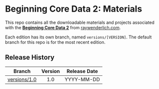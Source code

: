 # Beginning Core Data 2: Materials

This repo contains all the downloadable materials and projects associated with the **[Beginning Core Data 2](https://www.raywenderlich.com/library)** from [raywenderlich.com](https://www.raywenderlich.com).

Each edition has its own branch, named `versions/[VERSION]`. The default branch for this repo is for the most recent edition.

## Release History

| Branch                                                                                  | Version | Release Date |
| --------------------------------------------------------------------------------------- |:-------:|:------------:|
| [versions/1.0](https://github.com/raywenderlich/video-bcd2-materials/tree/versions/1.0) | 1.0     | YYYY-MM-DD   |
